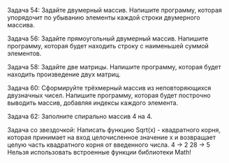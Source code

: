 Задача 54: Задайте двумерный массив. Напишите программу, которая упорядочит по убыванию элементы каждой строки двумерного массива.

Задача 56: Задайте прямоугольный двумерный массив. Напишите программу, которая будет находить строку с наименьшей суммой элементов.

Задача 58: Задайте две матрицы. Напишите программу, которая будет находить произведение двух матриц.

Задача 60: Сформируйте трёхмерный массив из неповторяющихся двузначных чисел. Напишите программу, которая будет построчно выводить 
массив, добавляя индексы каждого элемента.

Задача 62: Заполните спирально массив 4 на 4.

Задача со звездочкой: Написать функцию Sqrt(x) - квадратного корня, которая принимает на вход целочисленное значение x и возвращает целую часть квадратного корня от введенного числа.
4 -> 2 28 -> 5
Нельзя использовать встроенные функции библиотеки Math!